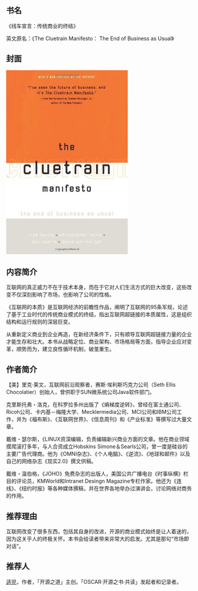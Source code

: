 ##  书名

《线车宣言：传统商业的终结》

英文原名：《The Cluetrain Manifesto： The End of Business as Usual》

## 封面

![](./face-image/the-cluetrain-manifest.jpg)

## 内容简介

互联网的真正威力不在于技术本身，而在于它对人们生活方式的巨大改变，这些改变不仅深刻影响了市场，也影响了公司的性格。

《互联网的本质》是互联网经济的前瞻性作品，阐明了互联网的95条军规，论述了基于工业时代的传统商业模式的终结，指出互联网超链接的本质属性，这是组织结构和运行规则的深层巨变。

从重新定义商业到企业再造，在新经济条件下，只有顺导互联网超链接力量的企业才能生存和壮大。本书从战略定位、商业架构、市场格局等方面，指导企业应对变革，顺势而为，建立良性循环机制，破茧重生。

## 作者简介

【美】里克·莱文，互联网前沿观察者，赛斯·埃利斯巧克力公司（Seth Ellis Chocolatier）创始人，曾供职于SUN微系统公司Java软件部门。

克里斯托弗・洛克，在科罗拉多州出版了《熵梯度逆转》，曾经在富士通公司、Ricoh公司、卡内基－梅隆大学、Mecklermedia公司、MCI公司和IBM公司工作，并为《福布斯》、《互联网世界》、《信息周刊》和《产业标准》等撰写过大量文章。

戴维・瑟尔斯，《LINUX资深编辑，负责编辑新兴商业方面的文章。他在商业领域摸爬滚打多年，与人合资成立Hobskins Simone＆Searls公司，曾一度是硅谷的主要广告代理商。他为《OMNI杂志》、《个人电脑》、《逆流》、《地球和邮件》以及自己的网络杂志《现实2.0》撰文供稿。

戴维・温伯格，《JOHO》免费杂志的出版人，美国公共广播电台《时事纵横》栏目的评论员，KMWorld和Intranet Desingn Magazine专栏作家。他还为《连线》、《纽约时报》等各种媒体撰稿，并在世界各地举办过演讲会，讨论网络对商务的作用。

## 推荐理由

互联网改变了很多东西，包括其自身的改进，开源的商业模式始终是让人着迷的，因为这关乎人的终极关怀。本书会给读者带来非常大的启发。尤其是那句“市场即对话”。

## 推荐人

[适兕](https://opensourceway.community/all_about_kuosi)，作者，「开源之道」主创。「OSCAR·开源之书·共读」发起者和记录者。